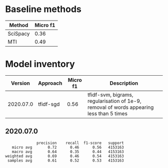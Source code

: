 # Baseline methods

Method   | Micro f1
-------- | -------
SciSpacy | 0.36
MTI      | 0.49

# Model inventory

Version   | Approach    | Micro f1 | Description
--------- | ----------- | -------- | -------
2020.07.0 | tfidf-sgd   | 0.56     | tfidf-svm, bigrams, regularisation of 1e-9, removal of words appearing less than 5 times

## 2020.07.0

```
              precision    recall  f1-score   support
   micro avg       0.72      0.46      0.56   4153163
   macro avg       0.64      0.35      0.44   4153163
weighted avg       0.69      0.46      0.54   4153163
 samples avg       0.61      0.52      0.53   4153163
```
